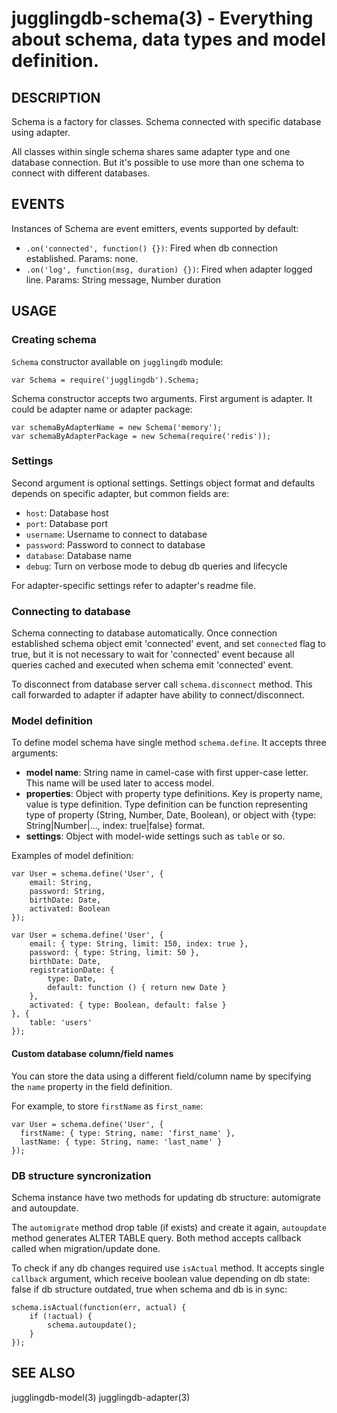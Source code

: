 jugglingdb-schema(3) - Everything about schema, data types and model definition.
====================

## DESCRIPTION

Schema is a factory for classes. Schema connected with specific database using
adapter. 

All classes within single schema shares same adapter type and one database
connection. But it's possible to use more than one schema to connect with
different databases.

## EVENTS

Instances of Schema are event emitters, events supported by default:

* `.on('connected', function() {})`:
  Fired when db connection established. Params: none.
* `.on('log', function(msg, duration) {})`:
  Fired when adapter logged line. Params: String message, Number duration

## USAGE

### Creating schema

`Schema` constructor available on `jugglingdb` module:

    var Schema = require('jugglingdb').Schema;

Schema constructor accepts two arguments. First argument is adapter. It could be
adapter name or adapter package:

    var schemaByAdapterName = new Schema('memory');
    var schemaByAdapterPackage = new Schema(require('redis'));

### Settings

Second argument is optional settings. Settings object format and defaults
depends on specific adapter, but common fields are:

* `host`:
Database host
* `port`:
Database port
* `username`:
Username to connect to database
* `password`:
Password to connect to database
* `database`:
Database name
* `debug`:
Turn on verbose mode to debug db queries and lifecycle

For adapter-specific settings refer to adapter's readme file.

### Connecting to database

Schema connecting to database automatically. Once connection established schema
object emit 'connected' event, and set `connected` flag to true, but it is not
necessary to wait for 'connected' event because all queries cached and executed
when schema emit 'connected' event.

To disconnect from database server call `schema.disconnect` method. This call
forwarded to adapter if adapter have ability to connect/disconnect.

### Model definition

To define model schema have single method `schema.define`. It accepts three
arguments:

* **model name**:
  String name in camel-case with first upper-case letter. This name will be used
  later to access model.
* **properties**:
  Object with property type definitions. Key is property name, value is type
  definition. Type definition can be function representing type of property
  (String, Number, Date, Boolean), or object with {type: String|Number|...,
  index: true|false} format.
* **settings**:
  Object with model-wide settings such as `table` or so.

Examples of model definition:

    var User = schema.define('User', {
        email: String,
        password: String,
        birthDate: Date,
        activated: Boolean
    });

    var User = schema.define('User', {
        email: { type: String, limit: 150, index: true },
        password: { type: String, limit: 50 },
        birthDate: Date,
        registrationDate: {
            type: Date,
            default: function () { return new Date }
        },
        activated: { type: Boolean, default: false }
    }, {
        table: 'users'
    });

#### Custom database column/field names

You can store the data using a different field/column name by specifying the
`name` property in the field definition.

For example, to store `firstName` as `first_name`:

    var User = schema.define('User', {
      firstName: { type: String, name: 'first_name' },
      lastName: { type: String, name: 'last_name' }
    });

### DB structure syncronization

Schema instance have two methods for updating db structure: automigrate and
autoupdate.

The `automigrate` method drop table (if exists) and create it again,
`autoupdate` method generates ALTER TABLE query. Both method accepts callback
called when migration/update done.

To check if any db changes required use `isActual` method. It accepts single
`callback` argument, which receive boolean value depending on db state: false if
db structure outdated, true when schema and db is in sync:

    schema.isActual(function(err, actual) {
        if (!actual) {
            schema.autoupdate();
        }
    });

## SEE ALSO

jugglingdb-model(3)
jugglingdb-adapter(3)
